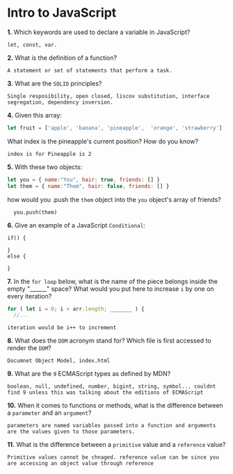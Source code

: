 # Intro to JavaScript

**1.** Which keywords are used to declare a variable in JavaScript?
<!-- enter you answer in the space below -->
``` 
let, const, var.
```
**2.** What is the definition of a function?
<!-- enter you answer in the space below -->
```
A statement or set of statements that perform a task.
```
**3.** What are the `SOLID` principles?
<!-- enter you answer in the space below -->
```
Single resposibility, open closed, liscov substitution, interface segregation, dependency inversion.
```
**4.** Given this array: 
```js
let fruit = ['apple', 'banana', 'pineapple',  'orange', 'strawberry']
``` 
What index is the pineapple's current position? How do you know?
<!-- enter you answer in the space below -->
```
index is for Pineapple is 2
```
**5.** With these two objects: 
```js
let you = { name:"You", hair: true, friends: [] }
let them = { name:"Them", hair: false, friends: [] }
```
how would you .push the `them` object into the `you` object's array of friends?
<!-- enter you answer in the space below -->
```
  you.push(them)
```

**6.** Give an example of a JavaScript `Conditional`:
<!-- enter you answer in the space below -->
```
if() {

}
else {
  
}
```
**7.** In the `for loop` below, what is the name of the piece belongs inside the empty "______" space? What would you put here to increase `i` by one on every iteration?
```js
for ( let i = 0; i < arr.length; _______ ) {
  //...
```
<!-- enter you answer in the space below -->
```
iteration would be i++ to increment
```
**8.** What does the `DOM` acronym stand for? Which file is first accessed to render the `DOM`?
<!-- enter you answer in the space below -->
```
Documnet Object Model, index.html
```

**9.** What are the `9` ECMAScript types as defined by MDN?
<!-- enter you answer in the space below -->
```
boolean, null, undefined, number, bigint, string, symbol... couldnt find 9 unless this was talking about the editions of ECMAScript
```
**10.** When it comes to functions or methods, what is the difference between a `parameter` and an `argument`?
<!-- enter you answer in the space below -->
```
parameters are named variables passed into a function and arguments are the values given to those parameters.
```
**11.** What is the difference between a `primitive` value and a `reference` value?
<!-- enter you answer in the space below -->
```
Primitive values cannot be chnaged. reference value can be since you are accessing an object value through reference
```